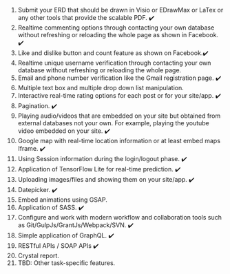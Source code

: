 1. Submit your ERD that should be drawn in Visio or EDrawMax or LaTex or any other tools that provide the scalable PDF. :heavy_check_mark:
2. Realtime commenting options through contacting your own database without refreshing or reloading the whole page as shown in Facebook. :heavy_check_mark:
3. Like and dislike button and count feature as shown on Facebook.:heavy_check_mark:
4. Realtime unique username verification through contacting your own database without refreshing or reloading the whole page.
5. Email and phone number verification like the Gmail registration page. :heavy_check_mark:
6. Multiple text box and multiple drop down list manipulation.
7. Interactive real-time rating options for each post or for your site/app. :heavy_check_mark:
8. Pagination. :heavy_check_mark:
9. Playing audio/videos that are embedded on your site but obtained from external databases not your own. For example, playing the youtube video embedded on your site. :heavy_check_mark:
10. Google map with real-time location information or at least embed maps Iframe. :heavy_check_mark:
11. Using Session information during the login/logout phase. :heavy_check_mark:
12. Application of TensorFlow Lite for real-time prediction. :heavy_check_mark:
13. Uploading images/files and showing them on your site/app. :heavy_check_mark:
14. Datepicker. :heavy_check_mark:
15. Embed animations using GSAP.
16. Application of SASS. :heavy_check_mark:
17. Configure and work with modern workflow and collaboration tools such as Git/GulpJs/GrantJs/Webpack/SVN. :heavy_check_mark:
18. Simple application of GraphQL. :heavy_check_mark:
19. RESTful APIs / SOAP APIs :heavy_check_mark:
20. Crystal report.
21. TBD: Other task-specific features.